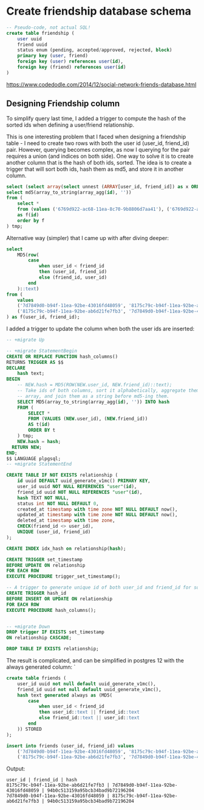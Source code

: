 # Create friendship database schema
```sql
-- Pseudo-code, not actual SQL!
create table friendship (
	user uuid
	friend uuid
	status enum (pending, accepted/approved, rejected, block)
	primary key (user, friend)
	foreign key (user) references user(id),
	foreign key (friend) references user(id)
)
```
https://www.codedodle.com/2014/12/social-network-friends-database.html


## Designing Friendship column

To simplify query last time, I added a trigger to compute the hash of the sorted ids when defining a user/friend relationship. 

This is one interesting problem that I faced when designing a friendship table - I need to create two rows with both the user id (user_id, friend_id) pair. However, querying becomes complex, as now I querying for the pair requires a union (and indices on both side). One way to solve it is to create another column that is the hash of both ids, sorted. The idea is to create a trigger that will sort both ids, hash them as md5, and store it in another column.
```sql
select (select array(select unnest (ARRAY[user_id, friend_id]) as x ORDER BY x)  as j) from relationship;
select md5(array_to_string(array_agg(id), '')) 
from (
	select * 
	from (values ('6769d922-ac68-11ea-8c70-9b8806d7aa41'), ('6769d922-ac68-11ea-8c70-9b8806d7aa41')) 
	as f(id) 
	order by f
) tmp;
```

Alternative way (simpler) that I came up with after diving deeper:

```sql
select 
	MD5(row(
		case 
			when user_id < friend_id 
			then (user_id, friend_id)
			else (friend_id, user_id)
		end
	)::text)
from (
	values 
	('7d7849d0-b94f-11ea-92be-43016fd48059', '8175c79c-b94f-11ea-92be-ab6d21fe7fb3'),
	('8175c79c-b94f-11ea-92be-ab6d21fe7fb3', '7d7849d0-b94f-11ea-92be-43016fd48059')
) as f(user_id, friend_id);
```

I added a trigger to update the column when both the user ids are inserted:
```sql
-- +migrate Up

-- +migrate StatementBegin
CREATE OR REPLACE FUNCTION hash_columns()
RETURNS TRIGGER AS $$
DECLARE
	hash text;
BEGIN
	-- NEW.hash = MD5(ROW(NEW.user_id, NEW.friend_id)::text);
	-- Take ids of both columns, sort it alphabetically, aggregate them into an
	-- array, and join them as a string before md5-ing them.
	SELECT MD5(array_to_string(array_agg(id), '')) INTO hash
	FROM (
		SELECT *
		FROM (VALUES (NEW.user_id), (NEW.friend_id))
		AS t(id)
		ORDER BY t
	) tmp;
	NEW.hash = hash;
  RETURN NEW;
END;
$$ LANGUAGE plpgsql;
-- +migrate StatementEnd

CREATE TABLE IF NOT EXISTS relationship (
	id uuid DEFAULT uuid_generate_v1mc() PRIMARY KEY,
	user_id uuid NOT NULL REFERENCES "user"(id),
	friend_id uuid NOT NULL REFERENCES "user"(id),
	hash TEXT NOT NULL,
	status int NOT NULL DEFAULT 0,
	created_at timestamp with time zone NOT NULL DEFAULT now(),
	updated_at timestamp with time zone NOT NULL DEFAULT now(),
	deleted_at timestamp with time zone,
	CHECK(friend_id <> user_id),
	UNIQUE (user_id, friend_id)
);

CREATE INDEX idx_hash on relationship(hash);

CREATE TRIGGER set_timestamp
BEFORE UPDATE ON relationship
FOR EACH ROW
EXECUTE PROCEDURE trigger_set_timestamp();

-- A trigger to generate unique id of both user_id and friend_id for sorting purposes.
CREATE TRIGGER hash_id
BEFORE INSERT OR UPDATE ON relationship
FOR EACH ROW
EXECUTE PROCEDURE hash_columns();


-- +migrate Down
DROP trigger IF EXISTS set_timestamp
ON relationship CASCADE;

DROP TABLE IF EXISTS relationship;
```

The result is complicated, and can be simplified in postgres 12 with the always generated column:
`
```sql
create table friends (
	user_id uuid not null default uuid_generate_v1mc(),
	friend_id uuid not null default uuid_generate_v1mc(),
	hash text generated always as (MD5(
		case 
			when user_id < friend_id 
			then user_id::text || friend_id::text
			else friend_id::text || user_id::text
		end
	)) STORED
);

insert into friends (user_id, friend_id) values 
	('7d7849d0-b94f-11ea-92be-43016fd48059', '8175c79c-b94f-11ea-92be-ab6d21fe7fb3'),
	('8175c79c-b94f-11ea-92be-ab6d21fe7fb3', '7d7849d0-b94f-11ea-92be-43016fd48059');
```

Output:
```
user_id | friend_id | hash
8175c79c-b94f-11ea-92be-ab6d21fe7fb3 | 7d7849d0-b94f-11ea-92be-43016fd48059 | 94b0c513159a95bcb34bad9b72196204
7d7849d0-b94f-11ea-92be-43016fd48059 | 8175c79c-b94f-11ea-92be-ab6d21fe7fb3 | 94b0c513159a95bcb34bad9b72196204
```
